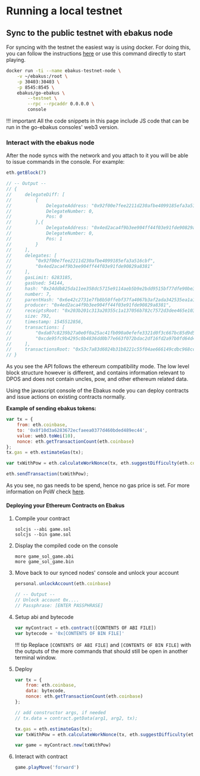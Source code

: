 # Running a local testnet

## Sync to the public testnet with ebakus node

For syncing with the testnet the easiest way is using docker. For doing this, you can follow the instructions [here](./the-ebakus-development-stack/ebakus-node.md#sync-with-the-ebakus-test-network) or use this command directly to start playing.

```bash
docker run -ti --name ebakus-testnet-node \
    -v ~/ebakus:/root \
    -p 30403:30403 \
    -p 8545:8545 \
    ebakus/go-ebakus \
        --testnet \
        --rpc --rpcaddr 0.0.0.0 \
        console
```

!!! important
    All the code snippets in this page include JS code that can be run in the go-ebakus consoles' web3 version.

### Interact with the ebakus node

After the node syncs with the network and you attach to it you will be able to issue commands in the console. For example:

```js
eth.getBlock(7)

// -- Output --
// {
//     delegateDiff: [
//         {
//             DelegateAddress: "0x92f00e7fee2211d230afbe4099185efa3a516cbf",
//             DelegateNumber: 0,
//             Pos: 0
//         },{
//             DelegateAddress: "0x4ed2aca4f9b3ee904ff44f03e91fde90829a8381",
//             DelegateNumber: 0,
//             Pos: 1
//         }
//     ],
//     delegates: [
//         "0x92f00e7fee2211d230afbe4099185efa3a516cbf",
//         "0x4ed2aca4f9b3ee904ff44f03e91fde90829a8381"
//     ],
//     gasLimit: 6283185,
//     gasUsed: 54144,
//     hash: "0x24ddb825da11ee358dc5715e9114aeb5b9e2bdd9515bf77dfe90be34388a9685",
//     number: 7,
//     parentHash: "0x6e42c2731e7fb8b50ffebf37fa4067b3af2ada342535ea1a1e0d5ea97dcaa1e1",
//     producer: "0x4ed2aca4f9b3ee904ff44f03e91fde90829a8381",
//     receiptsRoot: "0x203b201c313a20355c1a137056b782c7572d3dee465e103708045cf33dbc8c95",
//     size: 792,
//     timestamp: 1545512856,
//     transactions: [
//         "0xda07c8239b27a0e0f0a25ac41fb090a0efefe3321d0f3c667bc85d9d57b3e6b9",
//         "0xcde95fc9b4295c0b4836dd0b77e663f072bdac2df16fd2a97b0fd64d4e016be9"
//     ],
//     transactionsRoot: "0x53c7a83d6024b31b8221c55f04ae666149cdbc968ccc39d2dd1481bd0affb13f"
// }
```

As you see the API follows the ethereum compatibility mode. The low level block structure however is different, and contains information relevant to DPOS and does not contain uncles, pow, and other ethereum related data.

Using the javascript console of the Ebakus node you can deploy contracts and issue actions on existing contracts normally.

**Example of sending ebakus tokens:**

```js
var tx = {
    from: eth.coinbase,
    to: '0x8f10d3a6283672ecfaeea0377d460bded489ec44',
    value: web3.toWei(10),
    nonce: eth.getTransactionCount(eth.coinbase)
};
tx.gas = eth.estimateGas(tx);

var txWithPow = eth.calculateWorkNonce(tx, eth.suggestDifficulty(eth.coinbase));

eth.sendTransaction(txWithPow);
```

As you see, no gas needs to be spend, hence no gas price is set. For more information on PoW check [here](./proof-of-work.md).

#### Deploying your Ethereum Contracts on Ebakus

1. Compile your contract

    ```shell
    solcjs --abi game.sol
    solcjs --bin game.sol
    ```

2. Display the compiled code on the console

    ```shell
    more game_sol_game.abi
    more game_sol_game.bin
    ```

3. Move back to our synced nodes' console and unlock your account

    ```js
    personal.unlockAccount(eth.coinbase)

    // -- Output --
    // Unlock account 0x....
    // Passphrase: [ENTER PASSPHRASE]
    ```

4. Setup abi and bytecode

    ```js
    var myContract = eth.contract([CONTENTS OF ABI FILE])
    var bytecode = '0x[CONTENTS OF BIN FILE]'
    ```

    !!! tip
        Replace `[CONTENTS OF ABI FILE]` and `[CONTENTS OF BIN FILE]` with the outputs of the more commands that should still be open in another terminal window.

5. Deploy

    ```js
    var tx = {
        from: eth.coinbase,
        data: bytecode,
        nonce: eth.getTransactionCount(eth.coinbase)
    };

    // add constructor args, if needed
    // tx.data = contract.getData(arg1, arg2, tx);

    tx.gas = eth.estimateGas(tx);
    var txWithPow = eth.calculateWorkNonce(tx, eth.suggestDifficulty(eth.coinbase));

    var game = myContract.new(txWithPow)
    ```

6. Interact with contract

    ```js
    game.playMove('forward')
    ```
